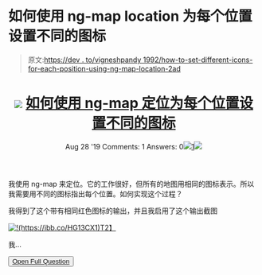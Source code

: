 # 如何使用 ng-map location 为每个位置设置不同的图标

> 原文:[https://dev . to/vigneshpandy 1992/how-to-set-different-icons-for-each-position-using-ng-map-location-2ad](https://dev.to/vigneshpandy1992/how-to-set-different-icons-for-each-position-using-ng-map-location-2aad)

<header>

# ![](../Images/01c67cd39e9a8e551fcb75e1091225e9.png) [如何使用 ng-map 定位为每个位置设置不同的图标](https://stackoverflow.com/questions/57685937/how-to-set-different-icons-for-each-position-using-ng-map-location)

Aug 28 '19 Comments: 1 Answers: 0[![](../Images/e3f0373ec76330150a340eacd410b600.png)1![](../Images/f7bb704c8c93dfae05d2b57012ed2754.png)](https://stackoverflow.com/questions/57685937/how-to-set-different-icons-for-each-position-using-ng-map-location) </header>

我使用 ng-map 来定位。它的工作很好，但所有的地图用相同的图标表示。所以我需要用不同的图标指出每个位置。如何实现这个过程？

我得到了这个带有相同红色图标的输出，并且我启用了这个输出截图

[![!(https://ibb.co/HG13CX1)](../Images/779ae51c9b7ad5d92be17b8f54138073.png)T2】](https://i.stack.imgur.com/eCWII.png)

我…

<button class="ltag__stackexchange--btn" type="button">[Open Full Question](https://stackoverflow.com/questions/57685937/how-to-set-different-icons-for-each-position-using-ng-map-location)</button>